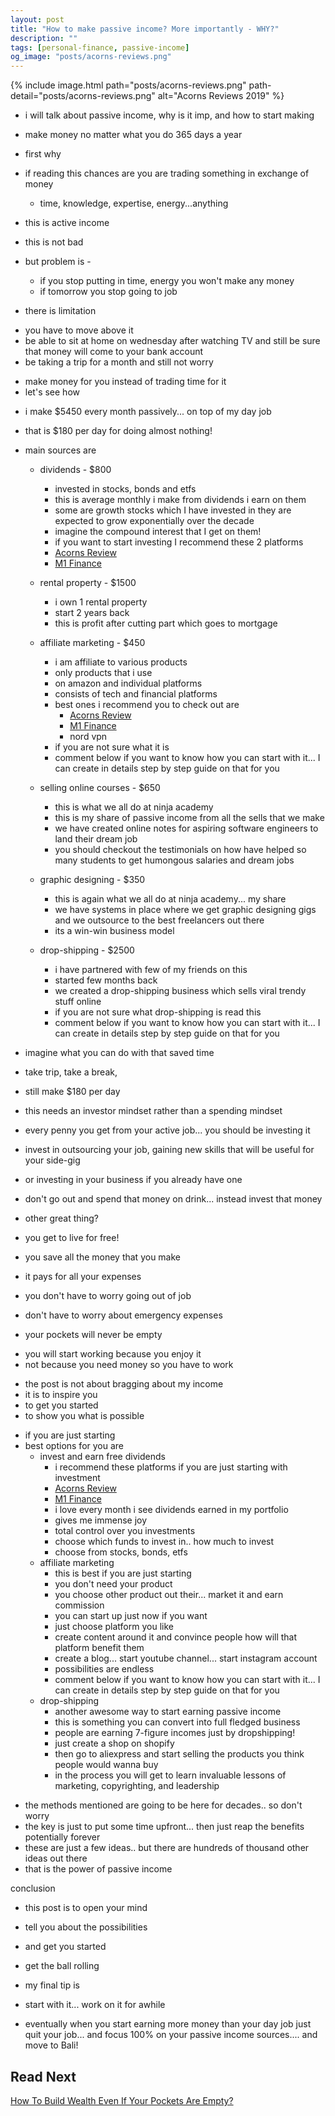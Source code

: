 ```yaml
---
layout: post
title: "How to make passive income? More importantly - WHY?"
description: ""
tags: [personal-finance, passive-income]
og_image: "posts/acorns-reviews.png"
---
```


{% include image.html path="posts/acorns-reviews.png" path-detail="posts/acorns-reviews.png" alt="Acorns Reviews 2019" %}

- i will talk about passive income, why is it imp, and how to start making
- make money no matter what you do 365 days a year

- first why
- if reading this chances are you are trading something in exchange of money
  - time, knowledge, expertise, energy...anything
- this is active income
- this is not bad
- but problem is -
  - if you stop putting in time, energy you won't make any money
  - if tomorrow you stop going to job
- there is limitation

* you have to move above it
* be able to sit at home on wednesday after watching TV and still be sure that money will come to your bank account
* be taking a trip for a month and still not worry

- make money for you instead of trading time for it
- let's see how

* i make \$5450 every month passively... on top of my day job
* that is \$180 per day for doing almost nothing!
* main sources are

  - dividends - \$800
    - invested in stocks, bonds and etfs
    - this is average monthly i make from dividends i earn on them
    - some are growth stocks which I have invested in they are expected to grow exponentially over the decade
    - imagine the compound interest that I get on them!
    - if you want to start investing I recommend these 2 platforms
    - [Acorns Review](http://ngninja.com/posts/acorns-review-2019)<br/>
    - [M1 Finance](http://ngninja.com/posts/m1-finance-review-2019) <br/>
  - rental property - \$1500
    - i own 1 rental property
    - start 2 years back
    - this is profit after cutting part which goes to mortgage
  - affiliate marketing - \$450
    - i am affiliate to various products
    - only products that i use
    - on amazon and individual platforms
    - consists of tech and financial platforms
    - best ones i recommend you to check out are
      - [Acorns Review](http://ngninja.com/posts/acorns-review-2019)<br/>
      - [M1 Finance](http://ngninja.com/posts/m1-finance-review-2019) <br/>
      - nord vpn
    - if you are not sure what it is
      <!-- - https://neilpatel.com/what-is-affiliate-marketing/ -->
    - comment below if you want to know how you can start with it... I can create in details step by step guide on that for you
  - selling online courses - \$650

    - this is what we all do at ninja academy
    - this is my share of passive income from all the sells that we make
    - we have created online notes for aspiring software engineers to land their dream job
    - you should checkout the testimonials on how have helped so many students to get humongous salaries and dream jobs
      <!-- - https://mx84n.weblium.site -->

  - graphic designing - \$350
    - this is again what we all do at ninja academy... my share
    - we have systems in place where we get graphic designing gigs and we outsource to the best freelancers out there
    - its a win-win business model
  - drop-shipping - \$2500
    - i have partnered with few of my friends on this
    - started few months back
    - we created a drop-shipping business which sells viral trendy stuff online
    - if you are not sure what drop-shipping is read this
      <!-- - https://www.shopify.com/guides/dropshipping/understanding-dropshipping -->
    - comment below if you want to know how you can start with it... I can create in details step by step guide on that for you

- imagine what you can do with that saved time
- take trip, take a break,
- still make \$180 per day

- this needs an investor mindset rather than a spending mindset
- every penny you get from your active job... you should be investing it
- invest in outsourcing your job, gaining new skills that will be useful for your side-gig
- or investing in your business if you already have one
- don't go out and spend that money on drink... instead invest that money

- other great thing?
- you get to live for free!
- you save all the money that you make
- it pays for all your expenses

- you don't have to worry going out of job
- don't have to worry about emergency expenses
- your pockets will never be empty

* you will start working because you enjoy it
* not because you need money so you have to work

- the post is not about bragging about my income
- it is to inspire you
- to get you started
- to show you what is possible

* if you are just starting
* best options for you are
  - invest and earn free dividends
    - i recommend these platforms if you are just starting with investment
    - [Acorns Review](http://ngninja.com/posts/acorns-review-2019)<br/>
    - [M1 Finance](http://ngninja.com/posts/m1-finance-review-2019) <br/>
    - i love every month i see dividends earned in my portfolio
    - gives me immense joy
    - total control over you investments
    - choose which funds to invest in.. how much to invest
    - choose from stocks, bonds, etfs
  - affiliate marketing
    - this is best if you are just starting
    - you don't need your product
    - you choose other product out their... market it and earn commission
    - you can start up just now if you want
    - just choose platform you like
    - create content around it and convince people how will that platform benefit them
    - create a blog... start youtube channel... start instagram account
    - possibilities are endless
    - comment below if you want to know how you can start with it... I can create in details step by step guide on that for you
  - drop-shipping
    - another awesome way to start earning passive income
    - this is something you can convert into full fledged business
    - people are earning 7-figure incomes just by dropshipping!
    - just create a shop on shopify
      <!-- - add aff link once shopify partner application is approved -->
    - then go to aliexpress and start selling the products you think people would wanna buy
    - in the process you will get to learn invaluable lessons of marketing, copyrighting, and leadership

- the methods mentioned are going to be here for decades.. so don't worry
- the key is just to put some time upfront... then just reap the benefits potentially forever
- these are just a few ideas.. but there are hundreds of thousand other ideas out there
- that is the power of passive income

conclusion

- this post is to open your mind
- tell you about the possibilities
- and get you started
- get the ball rolling

- my final tip is
- start with it... work on it for awhile
- eventually when you start earning more money than your day job just quit your job... and focus 100% on your passive income sources.... and move to Bali!
  <!-- - https://www.tripadvisor.com/Tourism-g294226-Bali-Vacations.html -->

## Read Next

[How To Build Wealth Even If Your Pockets Are Empty?](http://ngninja.com/posts/build-wealth-with-no-money)
